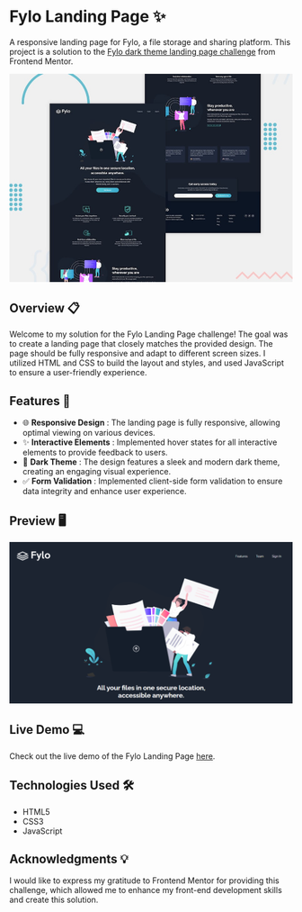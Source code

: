 # Fylo Landing Page ✨

A responsive landing page for Fylo, a file storage and sharing platform. This project is a solution to the [Fylo dark theme landing page challenge](https://www.frontendmentor.io/challenges/fylo-dark-theme-landing-page-5ca5f0efec5c34721b71b72a) from Frontend Mentor.

![Fylo Landing Page Preview](./design/desktop-preview.jpg)

## Overview 📋

Welcome to my solution for the Fylo Landing Page challenge! The goal was to create a landing page that closely matches the provided design. The page should be fully responsive and adapt to different screen sizes. I utilized HTML and CSS to build the layout and styles, and used JavaScript to ensure a user-friendly experience.

## Features 🚀

- 🌐 **Responsive Design** : The landing page is fully responsive, allowing optimal viewing on various devices.
- ✨ **Interactive Elements** : Implemented hover states for all interactive elements to provide feedback to users.
- 🌙 **Dark Theme** : The design features a sleek and modern dark theme, creating an engaging visual experience.
- ✅ **Form Validation** : Implemented client-side form validation to ensure data integrity and enhance user experience.

## Preview 🖥️

![Fylo Landing Page Preview](./preview.png)

## Live Demo 💻

Check out the live demo of the Fylo Landing Page [here](https://your-demo-url.com).

## Technologies Used 🛠️

- HTML5
- CSS3
- JavaScript

## Acknowledgments 💡

I would like to express my gratitude to Frontend Mentor for providing this challenge, which allowed me to enhance my front-end development skills and create this solution.


